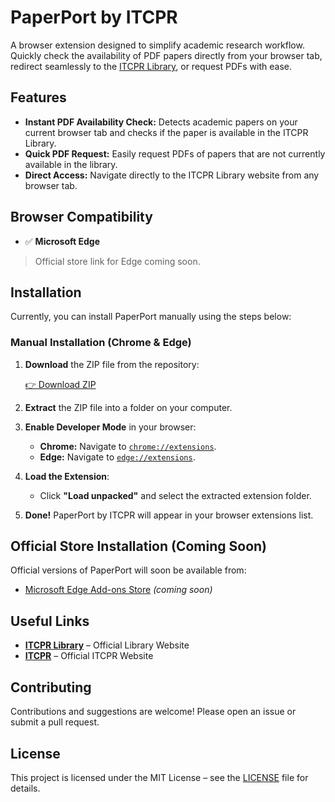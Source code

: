 # PaperPort by ITCPR

A browser extension designed to simplify academic research workflow. Quickly check the availability of PDF papers directly from your browser tab, redirect seamlessly to the [ITCPR Library](https://library.itcpr.org), or request PDFs with ease.

## Features

- **Instant PDF Availability Check:** Detects academic papers on your current browser tab and checks if the paper is available in the ITCPR Library.
- **Quick PDF Request:** Easily request PDFs of papers that are not currently available in the library.
- **Direct Access:** Navigate directly to the ITCPR Library website from any browser tab.

## Browser Compatibility

- ✅ **Microsoft Edge**

> Official store link for Edge coming soon.

## Installation

Currently, you can install PaperPort manually using the steps below:

### Manual Installation (Chrome & Edge)

1. **Download** the ZIP file from the repository:
   
   [👉 Download ZIP](https://github.com/abdussamiakanda/paperport-itcpr/releases/tag/paperport)

2. **Extract** the ZIP file into a folder on your computer.

3. **Enable Developer Mode** in your browser:
   - **Chrome:** Navigate to [`chrome://extensions`](chrome://extensions).
   - **Edge:** Navigate to [`edge://extensions`](edge://extensions).

4. **Load the Extension**:
   - Click **"Load unpacked"** and select the extracted extension folder.

5. **Done!** PaperPort by ITCPR will appear in your browser extensions list.

## Official Store Installation (Coming Soon)

Official versions of PaperPort will soon be available from:

- [Microsoft Edge Add-ons Store](https://microsoftedge.microsoft.com/addons) *(coming soon)*

## Useful Links

- **[ITCPR Library](https://library.itcpr.org)** – Official Library Website
- **[ITCPR](https://itcpr.org)** – Official ITCPR Website

## Contributing

Contributions and suggestions are welcome! Please open an issue or submit a pull request.

## License

This project is licensed under the MIT License – see the [LICENSE](LICENSE) file for details.